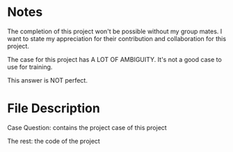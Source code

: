 # Notes
The completion of this project won't be possible without my group mates. I want to state my appreciation for their contribution and collaboration for this project.

The case for this project has A LOT OF AMBIGUITY. It's not a good case to use for training.

This answer is NOT perfect.

# File Description
Case Question: contains the project case of this project

The rest: the code of the project
